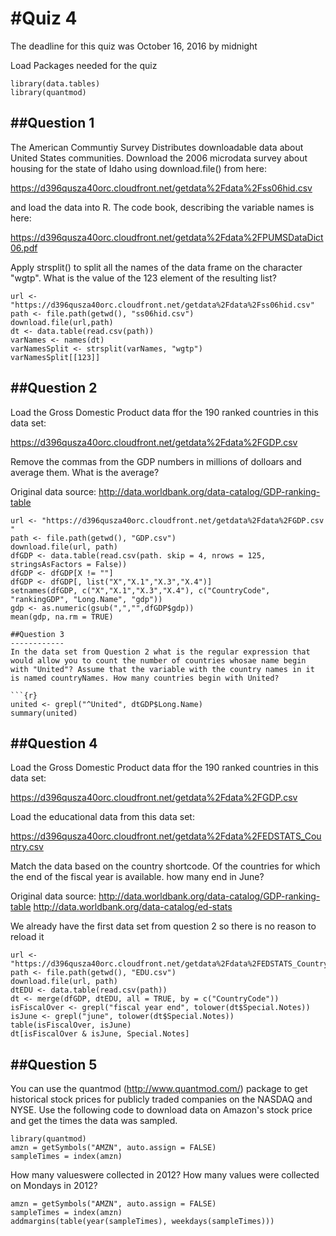 #Quiz 4
=======
The deadline for this quiz was October 16, 2016 by midnight

Load Packages needed for the quiz
```{r}
library(data.tables)
library(quantmod)
```
##Question 1
------------
The American Communtiy Survey Distributes downloadable data about United States communities. Download the 2006 microdata survey about housing for the state of Idaho using download.file() from here: 

https://d396qusza40orc.cloudfront.net/getdata%2Fdata%2Fss06hid.csv

and load the data into R. The code book, describing the variable names is here:

https://d396qusza40orc.cloudfront.net/getdata%2Fdata%2FPUMSDataDict06.pdf

Apply strsplit() to split all the names of the data frame on the character "wgtp". What is the value of the 123 element of the resulting list?

```{r}
url <- "https://d396qusza40orc.cloudfront.net/getdata%2Fdata%2Fss06hid.csv"
path <- file.path(getwd(), "ss06hid.csv")
download.file(url,path)
dt <- data.table(read.csv(path))
varNames <- names(dt)
varNamesSplit <- strsplit(varNames, "wgtp")
varNamesSplit[[123]]
```

##Question 2
------------
Load the Gross Domestic Product data ffor the 190 ranked countries in this data set:

https://d396qusza40orc.cloudfront.net/getdata%2Fdata%2FGDP.csv 

Remove the commas from the GDP numbers in millions of dolloars and average them. What is the average?

Original data source: http://data.worldbank.org/data-catalog/GDP-ranking-table

```{r}
url <- "https://d396qusza40orc.cloudfront.net/getdata%2Fdata%2FGDP.csv "
path <- file.path(getwd(), "GDP.csv")
download.file(url, path)
dfGDP <- data.table(read.csv(path. skip = 4, nrows = 125, stringsAsFactors = False))
dfGDP <- dfGDP[X != ""]
dfGDP <- dfGDP[, list("X","X.1","X.3","X.4")]
setnames(dfGDP, c("X","X.1","X.3","X.4"), c("CountryCode", "rankingGDP", "Long.Name", "gdp"))
gdp <- as.numeric(gsub(",","",dfGDP$gdp))
mean(gdp, na.rm = TRUE)

##Question 3
------------
In the data set from Question 2 what is the regular expression that would allow you to count the number of countries whosae name begin with "United"? Assume that the variable with the country names in it is named countryNames. How many countries begin with United?

```{r}
united <- grepl("^United", dtGDP$Long.Name)
summary(united)
```

##Question 4
------------
Load the Gross Domestic Product data ffor the 190 ranked countries in this data set:

https://d396qusza40orc.cloudfront.net/getdata%2Fdata%2FGDP.csv 

Load the educational data from this data set:

https://d396qusza40orc.cloudfront.net/getdata%2Fdata%2FEDSTATS_Country.csv 

Match the data based on the country shortcode. Of the countries for which the end of the fiscal year is available. how many end in June?

Original data source:
http://data.worldbank.org/data-catalog/GDP-ranking-table 
http://data.worldbank.org/data-catalog/ed-stats

We already have the first data set from question 2 so there is no reason to reload it

```{r}
url <- "https://d396qusza40orc.cloudfront.net/getdata%2Fdata%2FEDSTATS_Country.csv"
path <- file.path(getwd(), "EDU.csv")
download.file(url, path)
dtEDU <- data.table(read.csv(path))
dt <- merge(dfGDP, dtEDU, all = TRUE, by = c("CountryCode"))
isFiscalOver <- grepl("fiscal year end", tolower(dt$Special.Notes))
isJune <- grepl("june", tolower(dt$Special.Notes))
table(isFiscalOver, isJune)
dt[isFiscalOver & isJune, Special.Notes]
```
##Question 5
------------
You can use the quantmod (http://www.quantmod.com/) package to get historical stock prices for publicly traded companies on the NASDAQ and NYSE. Use the following code to download data on Amazon's stock price and get the times the data was sampled.

```{r}
library(quantmod)
amzn = getSymbols("AMZN", auto.assign = FALSE)
sampleTimes = index(amzn)
```

How many valueswere collected in 2012? How many values were collected on Mondays in 2012?

```{r}
amzn = getSymbols("AMZN", auto.assign = FALSE)
sampleTimes = index(amzn)
addmargins(table(year(sampleTimes), weekdays(sampleTimes)))
```